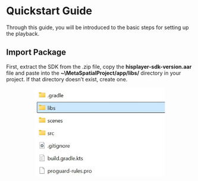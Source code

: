 # Quickstart Guide
Through this guide, you will be introduced to the basic steps for setting up the playback.

## Import Package
First, extract the SDK from the .zip file, copy the **hisplayer-sdk-version.aar** file and paste into the **~\MetaSpatialProject/app/libs/** directory in your project. If that directory doesn’t exist, create one.

<p align="center">
<img src="./images/libs-folder.jpg" style="width: 350px; height: auto;">
</p>
